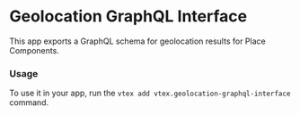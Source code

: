# Geolocation GraphQL Interface

This app exports a GraphQL schema for geolocation results for Place Components.

### Usage

To use it in your app, run the `vtex add vtex.geolocation-graphql-interface` command.
